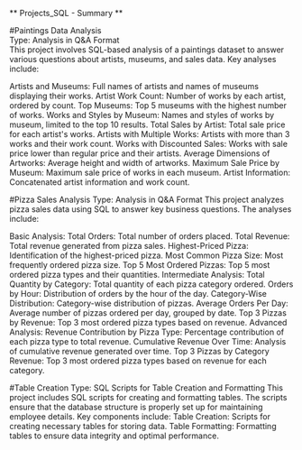 ** Projects_SQL - Summary **  

#Paintings Data Analysis  
Type: Analysis in Q&A Format  
This project involves SQL-based analysis of a paintings dataset to answer various questions about artists, museums, and sales data. Key   analyses include:  

Artists and Museums: Full names of artists and names of museums displaying their works.
Artist Work Count: Number of works by each artist, ordered by count.
Top Museums: Top 5 museums with the highest number of works.
Works and Styles by Museum: Names and styles of works by museum, limited to the top 10 results.
Total Sales by Artist: Total sale price for each artist's works.
Artists with Multiple Works: Artists with more than 3 works and their work count.
Works with Discounted Sales: Works with sale price lower than regular price and their artists.
Average Dimensions of Artworks: Average height and width of artworks.
Maximum Sale Price by Museum: Maximum sale price of works in each museum.
Artist Information: Concatenated artist information and work count.

#Pizza Sales Analysis
Type: Analysis in Q&A Format
This project analyzes pizza sales data using SQL to answer key business questions. The analyses include:

Basic Analysis:
Total Orders: Total number of orders placed.
Total Revenue: Total revenue generated from pizza sales.
Highest-Priced Pizza: Identification of the highest-priced pizza.
Most Common Pizza Size: Most frequently ordered pizza size.
Top 5 Most Ordered Pizzas: Top 5 most ordered pizza types and their quantities.
Intermediate Analysis:
Total Quantity by Category: Total quantity of each pizza category ordered.
Orders by Hour: Distribution of orders by the hour of the day.
Category-Wise Distribution: Category-wise distribution of pizzas.
Average Orders Per Day: Average number of pizzas ordered per day, grouped by date.
Top 3 Pizzas by Revenue: Top 3 most ordered pizza types based on revenue.
Advanced Analysis:
Revenue Contribution by Pizza Type: Percentage contribution of each pizza type to total revenue.
Cumulative Revenue Over Time: Analysis of cumulative revenue generated over time.
Top 3 Pizzas by Category Revenue: Top 3 most ordered pizza types based on revenue for each category.

#Table Creation
Type: SQL Scripts for Table Creation and Formatting
This project includes SQL scripts for creating and formatting tables. The scripts ensure that the database structure is properly set up for maintaining employee details. 
Key components include:
Table Creation: Scripts for creating necessary tables for storing data.
Table Formatting: Formatting tables to ensure data integrity and optimal performance.
